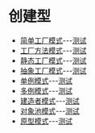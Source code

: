 创建型
=====

* [简单工厂模式](SimpleFactory)---[测试](/tests/Pattern/Creational/SimpleFactory)
* [工厂方法模式](FactoryMethod)---[测试](/tests/Pattern/Creational/FactoryMethod)
* [静态工厂模式](StaticFactory)---[测试](/tests/Pattern/Creational/StaticFactory)
* [抽象工厂模式](AbstractFactory)---[测试](/tests/Pattern/Creational/AbstractFactory)
* [单例模式](Singleton)---[测试](/tests/Pattern/Creational/Singletion)
* [多例模式](Multiton)---[测试](/tests/Pattern/Creational/Multiton)
* [建造者模式](Builder)---[测试](/tests/Pattern/Creational/Builder)
* [对象池模式](Pool)---[测试](/tests/Pattern/Creational/Pool)
* [原型模式](Prototype)---[测试](/tests/Pattern/Creational/Prototype)
